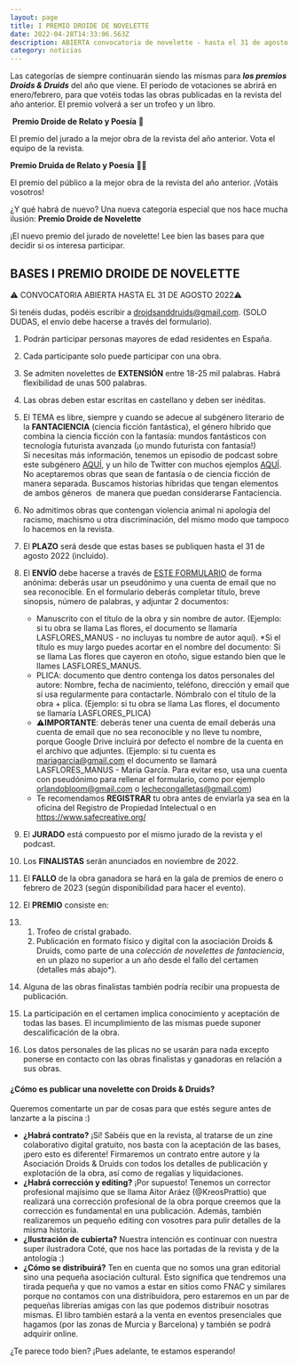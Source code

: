 ```yaml
---
layout: page
title: I PREMIO DROIDE DE NOVELETTE
date: 2022-04-28T14:33:06.563Z
description: ABIERTA convocatoria de novelette - hasta el 31 de agosto 2022
category: noticias
---
```

Las categorías de siempre continuarán siendo las mismas para ***los premios Droids & Druids*** del año que viene. El período de votaciones se abrirá en enero/febrero, para que votéis todas las obras publicadas en la revista del año anterior. El premio volverá a ser un trofeo y un libro.

 **Premio Droide de Relato y Poesía** 🤖

El premio del jurado a la mejor obra de la revista del año anterior. Vota el equipo de la revista.

**Premio Druida de Relato y Poesía** 🧙‍♀️

El premio del público a la mejor obra de la revista del año anterior. ¡Votáis vosotros!

¿Y qué habrá de nuevo? Una nueva categoría especial que nos hace mucha ilusión: **Premio Droide de Novelette**

¡El nuevo premio del jurado de novelette! Lee bien las bases para que decidir si os interesa participar.

## **BASES I PREMIO DROIDE DE NOVELETTE**

⚠️ CONVOCATORIA ABIERTA HASTA EL 31 DE AGOSTO 2022⚠️ 

Si tenéis dudas, podéis escribir a [droidsanddruids@gmail.com](mailto:droidsanddruids@gmail.com). (SOLO DUDAS, el envío debe hacerse a través del formulario).

1. Podrán participar personas mayores de edad residentes en España.
2. Cada participante solo puede participar con una obra.
3. Se admiten novelettes de **EXTENSIÓN** entre 18-25 mil palabras. Habrá flexibilidad de unas 500 palabras.
4. Las obras deben estar escritas en castellano y deben ser inéditas.
5. El TEMA es libre, siempre y cuando se adecue al subgénero literario de la **FANTACIENCIA** (ciencia ficción fantástica), el género híbrido que combina la ciencia ficción con la fantasía: mundos fantásticos con tecnología futurista avanzada (¡o mundo futurista con fantasía!)\
   Si necesitas más información, tenemos un episodio de podcast sobre este subgénero [AQUÍ](https://droidsanddruids.com/podcast/2021/11/05/ddmag-x06-qu%C3%A9-es-fantaciencia.html), y un hilo de Twitter con muchos ejemplos [AQUÍ](https://twitter.com/DroidsAndDruids/status/1419982166864367628?s=20&t=zBQHwqU773cq2Ox2yguQbQ). \
   No aceptaremos obras que sean de fantasía o de ciencia ficción de manera separada. Buscamos historias híbridas que tengan elementos de ambos géneros  de manera que puedan considerarse Fantaciencia.
6. No admitimos obras que contengan violencia animal ni apología del racismo, machismo u otra discriminación, del mismo modo que tampoco lo hacemos en la revista. 
7. El **PLAZO** será desde que estas bases se publiquen hasta el 31 de agosto 2022 (incluido).
8. El **ENVÍO** debe hacerse a través de [ESTE FORMULARIO](https://forms.gle/hd5DrSw3brnxrRZh7) de forma anónima: deberás usar un pseudónimo y una cuenta de email que no sea reconocible. En el formulario deberás completar título, breve sinopsis, número de palabras, y adjuntar 2 documentos:

   * Manuscrito con el título de la obra y sin nombre de autor. (Ejemplo: si tu obra se llama Las flores, el documento se llamaría LASFLORES_MANUS - no incluyas tu nombre de autor aquí). *Si el título es muy largo puedes acortar en el nombre del documento: Si se llama Las flores que cayeron en otoño, sigue estando bien que le llames LASFLORES_MANUS.
   * PLICA: documento que dentro contenga los datos personales del autore: Nombre, fecha de nacimiento, teléfono, dirección y email que sí usa regularmente para contactarle. Nómbralo con el título de la obra + plica. (Ejemplo: si tu obra se llama Las flores, el documento se llamaría LASFLORES_PLICA)
   * ⚠️**IMPORTANTE**: deberás tener una cuenta de email deberás una cuenta de email que no sea reconocible y no lleve tu nombre, porque Google Drive incluirá por defecto el nombre de la cuenta en el archivo que adjuntes. (Ejemplo: si tu cuenta es [mariagarcia@gmail.com](mailto:mariagarcia@gmail.com) el documento se llamará LASFLORES_MANUS - Maria García. Para evitar eso, usa una cuenta con pseudónimo para rellenar el formulario, como por ejemplo [orlandobloom@gmail.com](mailto:orlandobloom@gmail.com) o [lechecongalletas@gmail.com](mailto:lechecongalletas@gmail.com))
   * Te recomendamos **REGISTRAR** tu obra antes de enviarla ya sea en la oficina del Registro de Propiedad Intelectual o en https://www.safecreative.org/
9. El **JURADO** está compuesto por el mismo jurado de la revista y el podcast. 
10. Los **FINALISTAS** serán anunciados en noviembre de 2022.
11. El **FALLO** de la obra ganadora se hará en la gala de premios de enero o febrero de 2023 (según disponibilidad para hacer el evento).
12. El **PREMIO** consiste en:
13. 1. Trofeo de cristal grabado.
    2. Publicación en formato físico y digital con la asociación Droids & Druids, como parte de una *colección de novelettes de fantaciencia*, en un plazo no superior a un año desde el fallo del certamen (detalles más abajo*).
14. Alguna de las obras finalistas también podría recibir una propuesta de publicación.
15. La participación en el certamen implica conocimiento y aceptación de todas las bases. El incumplimiento de las mismas puede suponer descalificación de la obra.
16. Los datos personales de las plicas no se usarán para nada excepto ponerse en contacto con las obras finalistas y ganadoras en relación a sus obras.

#### **¿Cómo es publicar una novelette con Droids & Druids?**

Queremos comentarte un par de cosas para que estés segure antes de lanzarte a la piscina :) 

* **¿Habrá contrato?** ¡Sí! Sabéis que en la revista, al tratarse de un zine colaborativo digital gratuito, nos basta con la aceptación de las bases, ¡pero esto es diferente! Firmaremos un contrato entre autore y la Asociación Droids & Druids con todos los detalles de publicación y explotación de la obra, así como de regalías y liquidaciones.
* **¿Habrá corrección y editing?** ¡Por supuesto! Tenemos un corrector profesional majísimo que se llama Aitor Aráez (@KreosPrattio) que realizará una corrección profesional de la obra porque creemos que la corrección es fundamental en una publicación. Además, también realizaremos un pequeño editing con vosotres para pulir detalles de la misma historia.
* **¿Ilustración de cubierta?** Nuestra intención es continuar con nuestra super ilustradora Coté, que nos hace las portadas de la revista y de la antología :)  
* **¿Cómo se distribuirá?** Ten en cuenta que no somos una gran editorial sino una pequeña asociación cultural. Esto significa que tendremos una tirada pequeña y que no vamos a estar en sitios como FNAC y similares porque no contamos con una distribuidora, pero estaremos en un par de pequeñas librerías amigas con las que podemos distribuir nosotras mismas. El libro también estará a la venta en eventos presenciales que hagamos (por las zonas de Murcia y Barcelona) y también se podrá adquirir online.

¿Te parece todo bien? ¡Pues adelante, te estamos esperando!